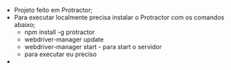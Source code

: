 - Projeto feito em Protractor;
- Para executar localmente precisa instalar o Protractor com os comandos abaixo;
    - npm install -g protractor
    - webdriver-manager update
    - webdriver-manager start - para start o servidor
    - para executar eu preciso
- 